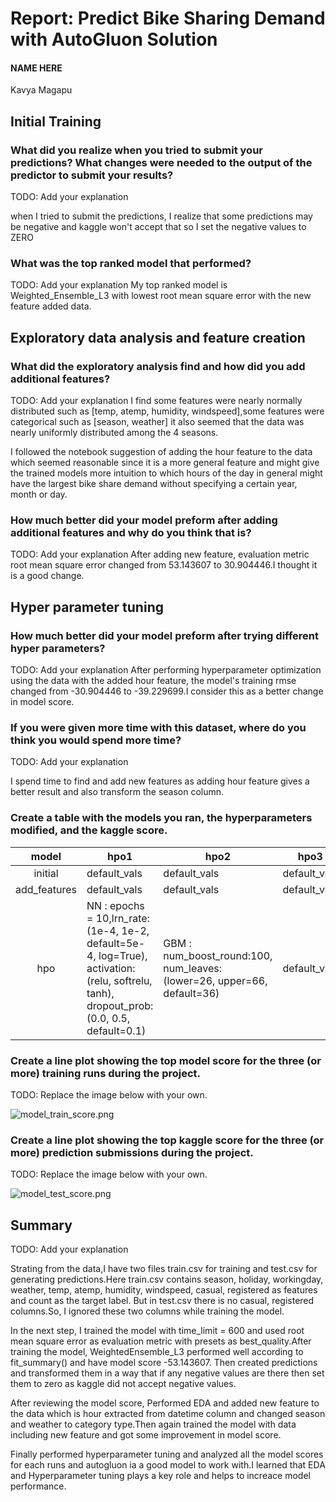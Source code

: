 # Report: Predict Bike Sharing Demand with AutoGluon Solution
#### NAME HERE
Kavya Magapu

## Initial Training
### What did you realize when you tried to submit your predictions? What changes were needed to the output of the predictor to submit your results?
TODO: Add your explanation

when I tried to submit the predictions, I realize that some predictions may be negative and kaggle won't accept that so I set the negative values to ZERO

### What was the top ranked model that performed?
TODO: Add your explanation
My top ranked model is Weighted_Ensemble_L3 with lowest root mean square error with the new feature added data. 

## Exploratory data analysis and feature creation
### What did the exploratory analysis find and how did you add additional features?
TODO: Add your explanation
I find some features were nearly normally distributed such as [temp, atemp, humidity, windspeed],some features were categorical such as [season, weather] it also seemed that the data was nearly uniformly distributed among the 4 seasons.

I followed the notebook suggestion of adding the hour feature to the data which seemed reasonable since it is a more general feature and might give the trained models more intuition to which hours of the day in general might have the largest bike share demand without specifying a certain year, month or day.

### How much better did your model preform after adding additional features and why do you think that is?
TODO: Add your explanation
After adding new feature, evaluation metric root mean square error changed from 53.143607 to 30.904446.I thought it is a good change.  

## Hyper parameter tuning
### How much better did your model preform after trying different hyper parameters?
TODO: Add your explanation
After performing hyperparameter optimization using the data with the added hour feature, the model's training rmse changed from -30.904446 to -39.229699.I consider this as a better change in model score. 

### If you were given more time with this dataset, where do you think you would spend more time?
TODO: Add your explanation

I spend time to find and add new features as adding hour feature gives a better result and also transform the season column.

### Create a table with the models you ran, the hyperparameters modified, and the kaggle score.
|     model    | hpo1                                                                                                                                        | hpo2                                                                   | hpo3         | score   |
|:------------:|---------------------------------------------------------------------------------------------------------------------------------------------|------------------------------------------------------------------------|--------------|---------|
| initial      | default_vals                                                                                                                                | default_vals                                                           | default_vals | 1.78405 |
| add_features | default_vals                                                                                                                                | default_vals                                                           | default_vals | 0.72913 |
| hpo          | NN : epochs = 10,lrn_rate:(1e-4, 1e-2,  default=5e-4, log=True),  activation: (relu, softrelu, tanh), dropout_prob: (0.0, 0.5, default=0.1) | GBM : num_boost_round:100, num_leaves:(lower=26, upper=66, default=36) | default_vals | 0.49800 |

### Create a line plot showing the top model score for the three (or more) training runs during the project.

TODO: Replace the image below with your own.

![model_train_score.png](nd009t-c1-intro-to-ml-project-starter/model_train_score.png)

### Create a line plot showing the top kaggle score for the three (or more) prediction submissions during the project.

TODO: Replace the image below with your own.

![model_test_score.png](nd009t-c1-intro-to-ml-project-starter/model_test_score.png)

## Summary
TODO: Add your explanation

Strating from the data,I have two files train.csv for training and test.csv for generating predictions.Here train.csv contains season, holiday, workingday, weather, temp, atemp, humidity, windspeed, casual, registered as features and count as the target label. But in test.csv there is no casual, registered columns.So, I ignored these two columns while training the model.

In the next step, I trained the model with time_limit = 600 and used root mean square error as evaluation metric with presets as best_quality.After training the model, WeightedEnsemble_L3 performed well according to fit_summary() and have model score -53.143607.
Then created predictions and transformed them in a way that if any negative values are there then set them to zero as kaggle did not accept negative values.

After reviewing the model score, Performed EDA and added new feature to the data which is hour extracted from datetime column and changed season and weather to category type.Then again trained the model with data including new feature and got some improvement in model score.

Finally performed hyperparameter tuning and analyzed all the model scores for each runs and autogluon ia a good model to work with.I learned that EDA and Hyperparameter tuning plays a key role and helps to increace model performance.

